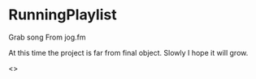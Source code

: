 RunningPlaylist
===============

Grab song From jog.fm

At this time the project is far from final object.
Slowly I hope it will grow.

<<THIS IS A INITIAL VERSION>>
